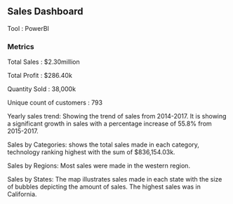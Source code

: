 ## Sales Dashboard

Tool : PowerBI

### Metrics

Total Sales : $2.30million

Total Profit : $286.40k

Quantity Sold : 38,000k

Unique count of customers : 793

Yearly sales trend: Showing the trend of sales from 2014-2017. It is showing a significant growth in sales with a percentage increase of 55.8% from 2015-2017.

Sales by Categories: shows the total sales made in each category, technology ranking highest with the sum of $836,154.03k.

Sales by Regions: Most sales were made in the western region.

Sales by States: The map illustrates sales made in each state with the size of bubbles depicting the amount of sales. The highest sales was in California.
